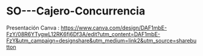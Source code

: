 # SO---Cajero-Concurrencia
Presentación Canva : https://www.canva.com/design/DAF1mbE-FzY/08R6YTygwL12RK6fj6Df3A/edit?utm_content=DAF1mbE-FzY&utm_campaign=designshare&utm_medium=link2&utm_source=sharebutton
